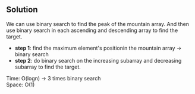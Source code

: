 ## Solution
We can use binary search to find the peak of the mountain array. And then use binary search in each ascending and descending array to find the target.
* **step 1**: find the maximum element's positionin the mountain array -> binary search
* **step 2**: do binary search on the increasing subarray and decreasing subarray to find the target.

Time: O(logn) -> 3 times binary search<br>
Space: O(1)
